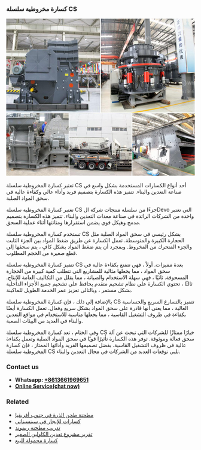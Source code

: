 <h3>كسارة مخروطية سلسلة CS</h3><img src='1701853270.jpg' alt=''><p>تعتبر كسارة المخروطية سلسلة CS أحد أنواع الكسارات المستخدمة بشكل واسع في صناعة التعدين والبناء. تتميز هذه الكسارة بتصميم فريد وأداء عالي وكفاءة عالية في سحق المواد الصلبة.</p><p>تعتبر كسارة المخروطية سلسلة CS جزءًا من سلسلة منتجات شركة الDevo التي تعتبر واحدة من الشركات الرائدة في صناعة معدات التعدين والبناء. تتميز هذه الكسارة بتصميم مدمج وهيكل قوي يضمن استقرارها ومتانتها أثناء عملية السحق.</p><p>تستخدم كسارة المخروطية سلسلة CS بشكل رئيسي في سحق المواد الصلبة مثل الحجارة الكبيرة والمتوسطة. تعمل الكسارة عن طريق ضغط المواد بين الجزء الثابت والجزء المتحرك من المخروط. وبمجرد أن يتم ضغط المواد بشكل كافٍ ، يتم سحقها إلى قطع صغيرة من الحجم المطلوب.</p><p>تتميز كسارة المخروطية سلسلة CS بعدة مميزات. أولاً ، فهي تتمتع بكفاءة عالية في سحق المواد ، مما يجعلها مثالية للمشاريع التي تتطلب كمية كبيرة من الحجارة المسحوقة. ثانيًا ، فهي سهلة الاستخدام والصيانة ، مما يقلل من التكاليف العامة للإنتاج. ثالثًا ، تحتوي الكسارة على نظام تشحيم متقدم يحافظ على تشحيم جميع الأجزاء الداخلية بشكل مستمر ، وبالتالي تعزيز عمر الخدمة الطويل للماكينة.</p><p>بالإضافة إلى ذلك ، فإن كسارة المخروطية سلسلة CS تتميز بالتسارع السريع والحساسية العالية ، مما يعني أنها قادرة على سحق المواد بشكل سريع وفعال. تعمل الكسارة أيضًا بكفاءة في ظروف التشغيل القاسية ، مما يجعلها مناسبة للاستخدام في مواقع التعدين والبناء في العديد من البيئات الصعبة.</p><p>وفي الختام ، تعد كسارة المخروطية سلسلة CS خيارًا ممتازًا للشركات التي تبحث عن آلة سحق فعالة وموثوقة. توفر هذه الكسارة تأثيرًا قويًا في سحق المواد الصلبة وتعمل بكفاءة عالية في ظروف التشغيل القاسية. بفضل تصميمها الفريد وأدائها الممتاز ، فإن كسارة المخروطية سلسلة CS تلبي توقعات العديد من الشركات في مجال التعدين والبناء.</p><h3>Contact us</h3><ul><li><strong>Whatsapp:&nbsp;<a href="https://wa.me/8613661969651">+8613661969651</a></strong></li><li><a href="https://swt.shibang-china.com/?git&amp;zhl&amp;كسارة مخروطية سلسلة CS"><strong>Online Service(chat now)</strong></a></li></ul><h3>Related</h3><ul><li><a href='مطحنة طحن الذرة في جنوب أفريقيا.md'>مطحنة طحن الذرة في جنوب أفريقيا</a></li><li><a href='كسارات للإيجار في سينسيناتي.md'>كسارات للإيجار في سينسيناتي</a></li><li><a href='تدريب مطحنة ريموند.md'>تدريب مطحنة ريموند</a></li><li><a href='تقرير مشروع تعدين الكاولين الصغير.md'>تقرير مشروع تعدين الكاولين الصغير</a></li><li><a href='كسارة محمولة للبيع.md'>كسارة محمولة للبيع</a></li></ul>